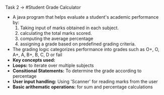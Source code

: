 Task 2 -> #Student Grade Calculator
- A java program that helps evaluate a student's academic performance by:
  1. Taking input of marks obtained in each subject.
  2. calculating the total marks scored.
  3. computing the average percentage
  4. assigning a grade based on predefined grading criteria.
- The grading logic categorizes performance into grades such as O+, O, A+, A, B+, B, C, D or fail
- **Key concepts used:**
- **Loops:** to iterate over multiple subjects
- **Consitional Statements:** To determine the grade according to percentage
- **User input handling:** Using 'Scanner' for reading marks from the user
- **Basic arithematic operations:** for sum and percentage calculations
